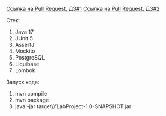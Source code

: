 [Ссылка на Pull Request, ДЗ#1](https://github.com/nikguscode/YLab/pull/1)
[Ссылка на Pull Request, ДЗ#2](https://github.com/nikguscode/YLab/pull/2)

Стек:
1) Java 17
2) JUnit 5
3) AssertJ
4) Mockito
5) PostgreSQL
6) Liquibase
7) Lombok

Запуск кода:
1) mvn compile
2) mvn package
3) java -jar target\YLabProject-1.0-SNAPSHOT.jar
